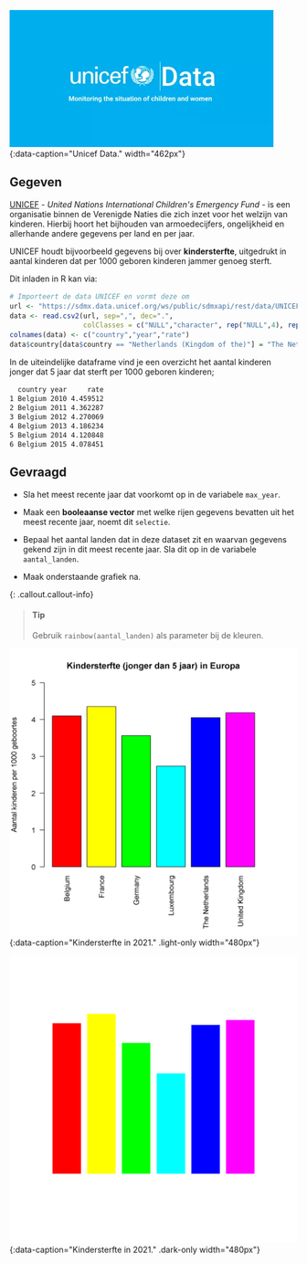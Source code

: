 ![Het data portaal van Unicef.](media/unicef_data.png "Het data portaal van Unicef."){:data-caption="Unicef Data." width="462px"}

## Gegeven

<a href="https://www.unicef.org/" target="_blank">UNICEF</a> - *United Nations International Children's Emergency Fund* - is een organisatie binnen de Verenigde Naties die zich inzet voor het welzijn van kinderen. Hierbij hoort het bijhouden van armoedecijfers, ongelijkheid en allerhande andere gegevens per land en per jaar.

UNICEF houdt bijvoorbeeld gegevens bij over **kindersterfte**, uitgedrukt in aantal kinderen dat per 1000 geboren kinderen jammer genoeg sterft.

Dit inladen in R kan via:

```R
# Importeert de data UNICEF en vormt deze om
url <- "https://sdmx.data.unicef.org/ws/public/sdmxapi/rest/data/UNICEF,GLOBAL_DATAFLOW,1.0/BEL+DEU+FRA+GBR+LUX+NLD.CME_MRY0T4._T.?format=csv&startPeriod=2010"
data <- read.csv2(url, sep=",", dec=".",
                  colClasses = c("NULL","character", rep("NULL",4), rep("numeric", 2), rep("NULL", 22)))
colnames(data) <- c("country","year","rate")
data$country[data$country == "Netherlands (Kingdom of the)"] = "The Netherlands"
```

In de uiteindelijke dataframe vind je een overzicht het aantal kinderen jonger dat 5 jaar dat sterft per 1000 geboren kinderen;

```
  country year     rate
1 Belgium 2010 4.459512
2 Belgium 2011 4.362287
3 Belgium 2012 4.270069
4 Belgium 2013 4.186234
5 Belgium 2014 4.120848
6 Belgium 2015 4.078451
```

## Gevraagd

- Sla het meest recente jaar dat voorkomt op in de variabele `max_year`.
- Maak een **booleaanse vector** met welke rijen gegevens bevatten uit het meest recente jaar, noemt dit `selectie`.
- Bepaal het aantal landen dat in deze dataset zit en waarvan gegevens gekend zijn in dit meest recente jaar. Sla dit op in de variabele `aantal_landen`.

- Maak onderstaande grafiek na.

{: .callout.callout-info}
>#### Tip
> Gebruik `rainbow(aantal_landen)` als parameter bij de kleuren.

![Kindersterfte in 2021.](media/plot.png "Kindersterfte in 2021."){:data-caption="Kindersterfte in 2021." .light-only width="480px"}

![Kindersterfte in 2021.](media/plot_dark.png "Kindersterfte in 2021."){:data-caption="Kindersterfte in 2021." .dark-only width="480px"}